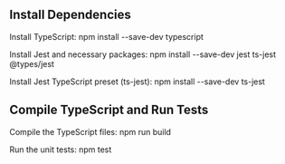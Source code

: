 ## Install Dependencies

Install TypeScript:
  npm install --save-dev typescript
  
Install Jest and necessary packages:
  npm install --save-dev jest ts-jest @types/jest
  
Install Jest TypeScript preset (ts-jest):
  npm install --save-dev ts-jest

## Compile TypeScript and Run Tests

Compile the TypeScript files:
  npm run build
  
Run the unit tests:
  npm test
